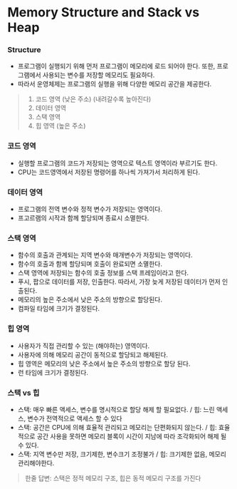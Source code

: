 # Memory Structure and Stack vs Heap

### Structure

- 프로그램이 실행되기 위해 먼저 프로그램이 메모리에 로드 되어야 한다. 또한, 프로그램에서 사용되는 변수를 저장할 메모리도 필요하다.
- 따라서 운영체제는 프로그램의 실행을 위해 다양한 메모리 공간을 제공한다.

>1. 코드 영역 (낮은 주소) (내려갈수록 높아진다)
>2. 데이터 영역
>3. 스택 영역
>4. 힙 영역 (높은 주소)

### 코드 영역

- 실행할 프로그램의 코드가 저장되는 영역으로 텍스트 영역이라 부르기도 한다.
- CPU는 코드영역에서 저장된 명령어를 하나씩 가져가서 처리하게 된다.


### 데이터 영역

- 프로그램의 전역 변수와 정적 변수가 저장되는 영역이다.
- 프고르램의 시작과 함께 할당되며 종료시 소멸한다.

### 스택 영역

- 함수의 호출과 관계되는 지역 변수와 매개변수가 저장되는 영역이다.
- 함수의 호출과 함께 할당되며 호출이 완료되면 소멸한다.
- 스택 영역에 저장되는 함수의 호출 정보를 스택 프레임이라고 한다.
- 푸시, 팝으로 데이터를 저장, 인출한다. 따라서, 가장 늦게 저장된 데이터가 먼저 인출된다.
- 메모리의 높은 주소에서 낮은 주소의 방향으로 할당된다.
- 컴파일 타임에 크기가 결정된다.

### 힙 영역

- 사용자가 직접 관리할 수 있는 (해야하는) 영역이다.
- 사용자에 의해 메모리 공간이 동적으로 할당되고 해제된다.
- 힙 영역은 메모리의 낮은 주소에서 높은 주소의 방향으로 할당 된다.
- 런 타임에 크기가 결정된다.

### 스택 vs 힙

- 스택: 매우 빠른 액세스, 변수를 명시적으로 할당 해제 할 필요없다. / 힙: 느린 액세스, 변수가 전역적으로 액세스 할 수 있다
- 스택: 공간은 CPU에 의해 효율적 관리되고 메모리는 단편화되지 않는다. / 힙: 효율적으로 공간 사용을 못하면 메모리 블록이 시간이 지남에 따라 조각화되어 해제 될 수 있다.
- 스택: 지역 변수만 저장, 크기제한, 변수크기 조정불가 / 힙: 크기제한 없음, 메모리 관리해야한다.
> 한줄 답변: 스택은 정적 메모리 구조, 힙은 동적 메모리 구조를 가진다
